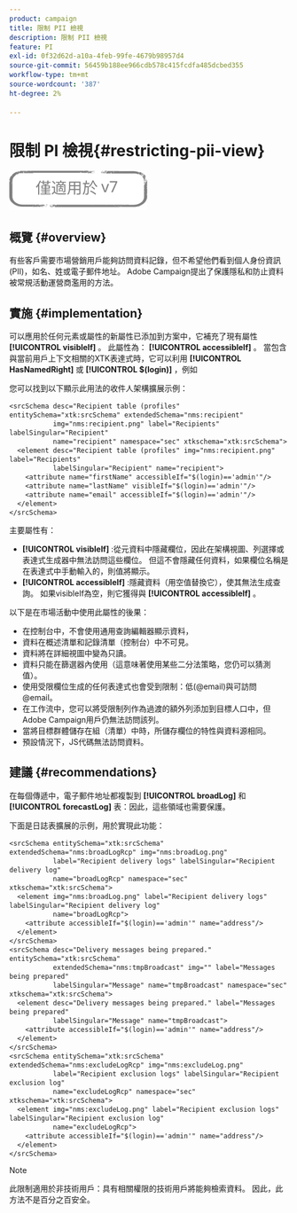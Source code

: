 ```yaml
---
product: campaign
title: 限制 PII 檢視
description: 限制 PII 檢視
feature: PI
exl-id: 0f32d62d-a10a-4feb-99fe-4679b98957d4
source-git-commit: 56459b188ee966cdb578c415fcdfa485dcbed355
workflow-type: tm+mt
source-wordcount: '387'
ht-degree: 2%

---
```


# 限制 PI 檢視{#restricting-pii-view}

![](../../assets/v7-only.svg)

## 概覽 {#overview}

有些客戶需要市場營銷用戶能夠訪問資料記錄，但不希望他們看到個人身份資訊(PII)，如名、姓或電子郵件地址。 Adobe Campaign提出了保護隱私和防止資料被常規活動運營商濫用的方法。

## 實施 {#implementation}

可以應用於任何元素或屬性的新屬性已添加到方案中，它補充了現有屬性 **[!UICONTROL visibleIf]** 。 此屬性為： **[!UICONTROL accessibleIf]** 。 當包含與當前用戶上下文相關的XTK表達式時，它可以利用 **[!UICONTROL HasNamedRight]** 或 **[!UICONTROL $(login)]** ，例如

您可以找到以下顯示此用法的收件人架構擴展示例：

```
<srcSchema desc="Recipient table (profiles" entitySchema="xtk:srcSchema" extendedSchema="nms:recipient"
           img="nms:recipient.png" label="Recipients" labelSingular="Recipient"
           name="recipient" namespace="sec" xtkschema="xtk:srcSchema">
  <element desc="Recipient table (profiles" img="nms:recipient.png" label="Recipients"
           labelSingular="Recipient" name="recipient">
    <attribute name="firstName" accessibleIf="$(login)=='admin'"/>
    <attribute name="lastName" visibleIf="$(login)=='admin'"/>
    <attribute name="email" accessibleIf="$(login)=='admin'"/>
  </element>
</srcSchema>
```

主要屬性有：

* **[!UICONTROL visibleIf]** :從元資料中隱藏欄位，因此在架構視圖、列選擇或表達式生成器中無法訪問這些欄位。 但這不會隱藏任何資料，如果欄位名稱是在表達式中手動輸入的，則值將顯示。
* **[!UICONTROL accessibleIf]** :隱藏資料（用空值替換它），使其無法生成查詢。 如果visibleIf為空，則它獲得與 **[!UICONTROL accessibleIf]** 。

以下是在市場活動中使用此屬性的後果：

* 在控制台中，不會使用通用查詢編輯器顯示資料，
* 資料在概述清單和記錄清單（控制台）中不可見。
* 資料將在詳細視圖中變為只讀。
* 資料只能在篩選器內使用（這意味著使用某些二分法策略，您仍可以猜測值）。
* 使用受限欄位生成的任何表達式也會受到限制：低(@email)與可訪問@email。
* 在工作流中，您可以將受限制列作為過渡的額外列添加到目標人口中，但Adobe Campaign用戶仍無法訪問該列。
* 當將目標群體儲存在組（清單）中時，所儲存欄位的特性與資料源相同。
* 預設情況下，JS代碼無法訪問資料。

## 建議 {#recommendations}

在每個傳遞中，電子郵件地址都複製到 **[!UICONTROL broadLog]** 和 **[!UICONTROL forecastLog]** 表：因此，這些領域也需要保護。

下面是日誌表擴展的示例，用於實現此功能：

```
<srcSchema entitySchema="xtk:srcSchema" extendedSchema="nms:broadLogRcp" img="nms:broadLog.png"
           label="Recipient delivery logs" labelSingular="Recipient delivery log"
           name="broadLogRcp" namespace="sec" xtkschema="xtk:srcSchema">
  <element img="nms:broadLog.png" label="Recipient delivery logs" labelSingular="Recipient delivery log"
           name="broadLogRcp">
    <attribute accessibleIf="$(login)=='admin'" name="address"/>
  </element>
</srcSchema>
<srcSchema desc="Delivery messages being prepared." entitySchema="xtk:srcSchema"
           extendedSchema="nms:tmpBroadcast" img="" label="Messages being prepared"
           labelSingular="Message" name="tmpBroadcast" namespace="sec" xtkschema="xtk:srcSchema">
  <element desc="Delivery messages being prepared." label="Messages being prepared"
           labelSingular="Message" name="tmpBroadcast">
    <attribute accessibleIf="$(login)=='admin'" name="address"/>
  </element>
</srcSchema>
<srcSchema entitySchema="xtk:srcSchema" extendedSchema="nms:excludeLogRcp" img="nms:excludeLog.png"
           label="Recipient exclusion logs" labelSingular="Recipient exclusion log"
           name="excludeLogRcp" namespace="sec" xtkschema="xtk:srcSchema">
  <element img="nms:excludeLog.png" label="Recipient exclusion logs" labelSingular="Recipient exclusion log"
           name="excludeLogRcp">
    <attribute accessibleIf="$(login)=='admin'" name="address"/>
  </element>
</srcSchema>
```

>[!NOTE]
>
>此限制適用於非技術用戶：具有相關權限的技術用戶將能夠檢索資料。 因此，此方法不是百分之百安全。
